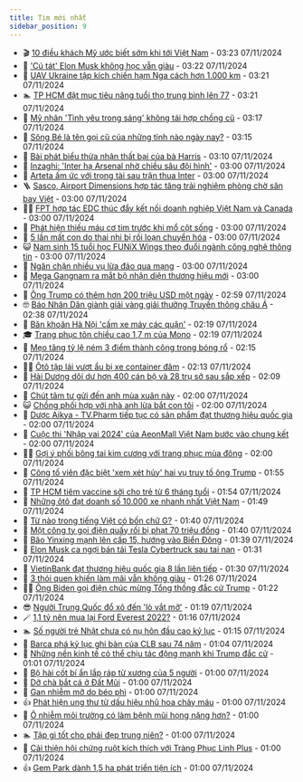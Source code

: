 ```yaml
---
title: Tim mới nhất
sidebar_position: 9
---
```


<!-- vnexpress-tin-moi-nhat:START -->
- 🎬 [10 điều khách Mỹ ước biết sớm khi tới Việt Nam](https://vnexpress.net/10-dieu-khach-my-uoc-biet-som-khi-toi-viet-nam-4812850.html) - 03:23 07/11/2024
- 🐎 [&#39;Cú tát&#39; Elon Musk không học vẫn giàu](https://vnexpress.net/cu-tat-elon-musk-khong-hoc-van-giau-4813177.html) - 03:22 07/11/2024
- 🦍 [UAV Ukraine tập kích chiến hạm Nga cách hơn 1.000 km](https://vnexpress.net/uav-ukraine-tap-kich-chien-ham-nga-cach-hon-1-000-km-4813157.html) - 03:21 07/11/2024
- 🏊 [TP HCM đặt mục tiêu nâng tuổi thọ trung bình lên 77](https://vnexpress.net/tp-hcm-dat-muc-tieu-nang-tuoi-tho-trung-binh-len-77-4812936.html) - 03:21 07/11/2024
- 🎊 [Mỹ nhân &#39;Tình yêu trong sáng&#39; không tái hợp chồng cũ](https://vnexpress.net/my-nhan-tinh-yeu-trong-sang-khong-tai-hop-chong-cu-4813154.html) - 03:17 07/11/2024
- 🎃 [Sông Bé là tên gọi cũ của những tỉnh nào ngày nay?](https://vnexpress.net/song-be-la-ten-goi-cu-cua-nhung-tinh-nao-ngay-nay-4812729.html) - 03:15 07/11/2024
- 🧰 [Bài phát biểu thừa nhận thất bại của bà Harris](https://vnexpress.net/bai-phat-bieu-thua-nhan-that-bai-cua-ba-harris-4813136.html) - 03:10 07/11/2024
- 🔭 [Inzaghi: &#39;Inter hạ Arsenal nhờ chiều sâu đội hình&#39;](https://vnexpress.net/inzaghi-inter-ha-arsenal-nho-chieu-sau-doi-hinh-4813101.html) - 03:00 07/11/2024
- 🫶 [Arteta ấm ức với trọng tài sau trận thua Inter](https://vnexpress.net/arteta-am-uc-voi-trong-tai-sau-tran-thua-inter-4813092.html) - 03:00 07/11/2024
- 🪜 [Sasco, Airport Dimensions hợp tác tăng trải nghiệm phòng chờ sân bay Việt](https://vnexpress.net/sasco-airport-dimensions-hop-tac-tang-trai-nghiem-phong-cho-san-bay-viet-4813194.html) - 03:00 07/11/2024
- 👨‍🏫 [FPT hợp tác EDC thúc đẩy kết nối doanh nghiệp Việt Nam và Canada](https://vnexpress.net/fpt-hop-tac-edc-thuc-day-ket-noi-doanh-nghiep-viet-nam-va-canada-4813178.html) - 03:00 07/11/2024
- 🎊 [Phát hiện thiếu máu cơ tim trước khi mổ cột sống](https://vnexpress.net/phat-hien-thieu-mau-co-tim-truoc-khi-mo-cot-song-4813140.html) - 03:00 07/11/2024
- 🎊 [5 lần mất con do thai nhi bị rối loạn chuyển hóa](https://vnexpress.net/5-lan-mat-con-do-thai-nhi-bi-roi-loan-chuyen-hoa-4813132.html) - 03:00 07/11/2024
- 😺 [Nam sinh 15 tuổi học FUNiX Wings theo đuổi ngành công nghệ thông tin](https://vnexpress.net/nam-sinh-15-tuoi-hoc-funix-wings-theo-duoi-nganh-cong-nghe-thong-tin-4812903.html) - 03:00 07/11/2024
- 🐘 [Ngăn chặn nhiều vụ lừa đảo qua mạng](https://vnexpress.net/ngan-chan-nhieu-vu-lua-dao-qua-mang-4812819.html) - 03:00 07/11/2024
- 🌁 [Mega Gangnam ra mắt bộ nhận diện thương hiệu mới](https://vnexpress.net/mega-gangnam-ra-mat-bo-nhan-dien-thuong-hieu-moi-4812031.html) - 03:00 07/11/2024
- 🐲 [Ông Trump có thêm hơn 200 triệu USD một ngày](https://vnexpress.net/ong-trump-co-them-hon-200-trieu-usd-mot-ngay-4813089.html) - 02:59 07/11/2024
- 🤓 [Báo Nhân Dân giành giải vàng giải thưởng Truyền thông châu Á](https://vnexpress.net/bao-nhan-dan-gianh-giai-vang-giai-thuong-truyen-thong-chau-a-4813160.html) - 02:38 07/11/2024
- 💪 [Băn khoăn Hà Nội &#39;cấm xe máy các quận&#39;](https://vnexpress.net/ban-khoan-ha-noi-cam-xe-may-cac-quan-4812893.html) - 02:19 07/11/2024
- 🎓 [Trang phục tôn chiều cao 1,7 m của Mono](https://vnexpress.net/trang-phuc-ton-chieu-cao-1-7-m-cua-mono-4812476.html) - 02:19 07/11/2024
- 🫣 [Mẹo tăng tỷ lệ ném 3 điểm thành công trong bóng rổ](https://vnexpress.net/meo-tang-ty-le-nem-3-diem-thanh-cong-trong-bong-ro-4812961.html) - 02:15 07/11/2024
- 🧑‍💻 [Ôtô tập lái vượt ẩu bị xe container đâm](https://vnexpress.net/oto-tap-lai-vuot-au-bi-xe-container-dam-4813123.html) - 02:13 07/11/2024
- 🐲 [Hải Dương dôi dư hơn 400 cán bộ và 28 trụ sở sau sắp xếp](https://vnexpress.net/hai-duong-doi-du-hon-400-can-bo-va-28-tru-so-sau-sap-xep-4813108.html) - 02:09 07/11/2024
- 🌝 [Chút tâm tư gửi đến anh mùa xuân này](https://vnexpress.net/chut-tam-tu-gui-den-anh-mua-xuan-nay-4813115.html) - 02:00 07/11/2024
- 😺 [Chồng phối hợp với nhà anh lừa bắt con tôi](https://vnexpress.net/chong-phoi-hop-voi-nha-anh-lua-bat-con-toi-4812402.html) - 02:00 07/11/2024
- 🐎 [Dược Aikya - TV.Pharm tiếp tục có sản phẩm đạt thương hiệu quốc gia](https://vnexpress.net/duoc-aikya-tv-pharm-tiep-tuc-co-san-pham-dat-thuong-hieu-quoc-gia-4812894.html) - 02:00 07/11/2024
- 🎡 [Cuộc thi &#39;Nhập vai 2024&#39; của AeonMall Việt Nam bước vào chung kết](https://vnexpress.net/cuoc-thi-nhap-vai-2024-cua-aeonmall-viet-nam-buoc-vao-chung-ket-4812604.html) - 02:00 07/11/2024
- 👨‍🏫 [Gợi ý phối bông tai kim cương với trang phục mùa đông](https://vnexpress.net/goi-y-phoi-bong-tai-kim-cuong-voi-trang-phuc-mua-dong-4812504.html) - 02:00 07/11/2024
- 🦆 [Công tố viên đặc biệt &#39;xem xét hủy&#39; hai vụ truy tố ông Trump](https://vnexpress.net/cong-to-vien-dac-biet-xem-xet-huy-hai-vu-truy-to-ong-trump-4813095.html) - 01:55 07/11/2024
- 🚦 [TP HCM tiêm vaccine sởi cho trẻ từ 6 tháng tuổi](https://vnexpress.net/tp-hcm-tiem-vaccine-soi-cho-tre-tu-6-thang-tuoi-4813106.html) - 01:54 07/11/2024
- 💫 [Những ôtô đạt doanh số 10.000 xe nhanh nhất Việt Nam](https://vnexpress.net/nhung-oto-dat-doanh-so-10-000-xe-nhanh-nhat-viet-nam-4812843.html) - 01:49 07/11/2024
- 🎉 [Từ nào trong tiếng Việt có bốn chữ G?](https://vnexpress.net/tu-nao-trong-tieng-viet-co-bon-chu-g-4812383.html) - 01:40 07/11/2024
- 🌋 [Một công ty gọi điện quấy rối bị phạt 70 triệu đồng](https://vnexpress.net/mot-cong-ty-goi-dien-quay-roi-bi-phat-70-trieu-dong-4813058.html) - 01:40 07/11/2024
- 🤖 [Bão Yinxing mạnh lên cấp 15, hướng vào Biển Đông](https://vnexpress.net/bao-yinxing-manh-len-cap-15-huong-vao-bien-dong-4813112.html) - 01:39 07/11/2024
- 🦏 [Elon Musk ca ngợi bán tải Tesla Cybertruck sau tai nạn](https://vnexpress.net/elon-musk-ca-ngoi-ban-tai-tesla-cybertruck-sau-tai-nan-4812864.html) - 01:31 07/11/2024
- 🦩 [VietinBank đạt thương hiệu quốc gia 8 lần liên tiếp](https://vnexpress.net/vietinbank-dat-thuong-hieu-quoc-gia-8-lan-lien-tiep-4812909.html) - 01:30 07/11/2024
- 👺 [3 thói quen khiến làm mãi vẫn không giàu](https://vnexpress.net/3-thoi-quen-khien-lam-mai-van-khong-giau-4812639.html) - 01:26 07/11/2024
- 🧑‍🏫 [Ông Biden gọi điện chúc mừng Tổng thống đắc cử Trump](https://vnexpress.net/ong-biden-goi-dien-chuc-mung-tong-thong-dac-cu-trump-4813069.html) - 01:22 07/11/2024
- 😎 [Người Trung Quốc đổ xô đến &#39;lò vắt mỡ&#39;](https://vnexpress.net/nguoi-trung-quoc-do-xo-den-lo-vat-mo-4812891.html) - 01:19 07/11/2024
- 🪄 [1,1 tỷ nên mua lại Ford Everest 2022?](https://vnexpress.net/1-1-ty-nen-mua-lai-ford-everest-2022-4813103.html) - 01:16 07/11/2024
- 🏊 [Số người trẻ Nhật chưa có nụ hôn đầu cao kỷ lục](https://vnexpress.net/so-nguoi-tre-nhat-chua-co-nu-hon-dau-cao-ky-luc-4812882.html) - 01:15 07/11/2024
- 💃 [Barca phá kỷ lục ghi bàn của CLB sau 74 năm](https://vnexpress.net/barca-pha-ky-luc-ghi-ban-cua-clb-sau-74-nam-4813075.html) - 01:04 07/11/2024
- 🦆 [Những nền kinh tế có thể chịu tác động mạnh khi Trump đắc cử](https://vnexpress.net/nhung-nen-kinh-te-co-the-chiu-tac-dong-manh-khi-trump-dac-cu-4812896.html) - 01:01 07/11/2024
- 🎊 [Bộ hài cốt bí ẩn lắp ráp từ xương của 5 người](https://vnexpress.net/bo-hai-cot-bi-an-lap-rap-tu-xuong-cua-5-nguoi-4812595.html) - 01:00 07/11/2024
- 👺 [Dỡ chà bắt cá ở Đất Mũi](https://vnexpress.net/do-cha-bat-ca-o-dat-mui-4811896.html) - 01:00 07/11/2024
- 🎡 [Gan nhiễm mỡ do béo phì](https://vnexpress.net/gan-nhiem-mo-do-beo-phi-4813038.html) - 01:00 07/11/2024
- 👍 [Phát hiện ung thư từ dấu hiệu nhũ hoa chảy máu](https://vnexpress.net/phat-hien-ung-thu-tu-dau-hieu-nhu-hoa-chay-mau-4813036.html) - 01:00 07/11/2024
- 🐎 [Ô nhiễm môi trường có làm bệnh mũi họng nặng hơn?](https://vnexpress.net/o-nhiem-moi-truong-co-lam-benh-mui-hong-nang-hon-4813032.html) - 01:00 07/11/2024
- 🏊 [Tập gì tốt cho phái đẹp trung niên?](https://vnexpress.net/tap-gi-tot-cho-phai-dep-trung-nien-4812952.html) - 01:00 07/11/2024
- 🦩 [Cải thiện hội chứng ruột kích thích với Tràng Phục Linh Plus](https://vnexpress.net/cai-thien-hoi-chung-ruot-kich-thich-voi-trang-phuc-linh-plus-4812900.html) - 01:00 07/11/2024
- 👍 [Gem Park dành 1,5 ha phát triển tiện ích](https://vnexpress.net/gem-park-danh-1-5-ha-phat-trien-tien-ich-4812734.html) - 01:00 07/11/2024<!-- vnexpress-tin-moi-nhat:END -->
